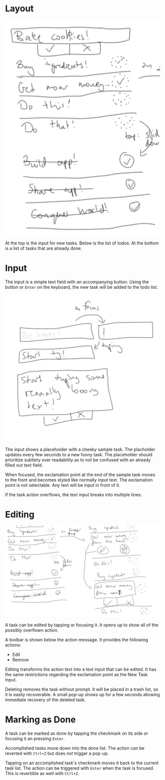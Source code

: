 # Layout
![layout](Layout.jpg)

At the top is the input for new tasks. Below is the list of todos. At the bottom is a list of tasks that are already done.

# Input
The input is a simple text field with an accompanying button. Using the button or `Enter` on the keyboard, the new task will be added to the todo list.

![input](Input.jpg)

The input shows a placeholder with a cheeky sample task. The placholder updates every few seconds to a new funny task. The placeholder should prioritize subtlety over readability as to not be confused with an already filled out text field.

When focused, the exclamation point at the end of the sample task moves to the front and becomes styled like normally input text. The exclamation point is not selectable. Any text will be input in front of it.

If the task action overflows, the text input breaks into multiple lines.

# Editing
![editing](Editing.jpg)

A task can be edited by tapping or focusing it. It opens up to show all of the possibly overflown action.

A toolbar is shown below the action message. It provides the following actions:

- Edit
- Remove

Editing transforms the action text into a text input that can be edited. It has the same restrictions regarding the exclamation point as the New Task Input.

Deleting removes the task without prompt. It will be placed in a trash list, so it is easily recoverable. A small pop-up shows up for a few seconds allowing immediate recovery of the deleted task.

# Marking as Done
A task can be marked as done by tapping the checkmark on its side or focusing it an pressing `Enter`.

Accomplished tasks move down into the done list. The action can be reverted with `Ctrl+Z` but does _not_ trigger a pop-up.

Tapping on an accomplished task's checkmark moves it back to the current task list. The action can be triggered with `Enter` when the task is focused. This is revertible as well with `Ctrl+Z`.
